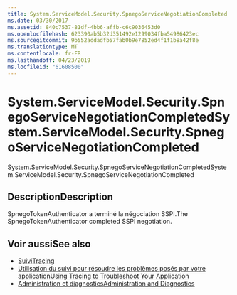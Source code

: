 ```yaml
---
title: System.ServiceModel.Security.SpnegoServiceNegotiationCompleted
ms.date: 03/30/2017
ms.assetid: 840c7537-81df-4bb6-affb-c6c9036453d0
ms.openlocfilehash: 623390ab5b32d351492e1299034fba54986423ec
ms.sourcegitcommit: 9b552addadfb57fab0b9e7852ed4f1f1b8a42f8e
ms.translationtype: MT
ms.contentlocale: fr-FR
ms.lasthandoff: 04/23/2019
ms.locfileid: "61608500"
---
```

# <a name="systemservicemodelsecurityspnegoservicenegotiationcompleted"></a><span data-ttu-id="64236-102">System.ServiceModel.Security.SpnegoServiceNegotiationCompleted</span><span class="sxs-lookup"><span data-stu-id="64236-102">System.ServiceModel.Security.SpnegoServiceNegotiationCompleted</span></span>
<span data-ttu-id="64236-103">System.ServiceModel.Security.SpnegoServiceNegotiationCompleted</span><span class="sxs-lookup"><span data-stu-id="64236-103">System.ServiceModel.Security.SpnegoServiceNegotiationCompleted</span></span>  
  
## <a name="description"></a><span data-ttu-id="64236-104">Description</span><span class="sxs-lookup"><span data-stu-id="64236-104">Description</span></span>  
 <span data-ttu-id="64236-105">SpnegoTokenAuthenticator a terminé la négociation SSPI.</span><span class="sxs-lookup"><span data-stu-id="64236-105">The SpnegoTokenAuthenticator completed SSPI negotiation.</span></span>  
  
## <a name="see-also"></a><span data-ttu-id="64236-106">Voir aussi</span><span class="sxs-lookup"><span data-stu-id="64236-106">See also</span></span>

- [<span data-ttu-id="64236-107">Suivi</span><span class="sxs-lookup"><span data-stu-id="64236-107">Tracing</span></span>](../../../../../docs/framework/wcf/diagnostics/tracing/index.md)
- [<span data-ttu-id="64236-108">Utilisation du suivi pour résoudre les problèmes posés par votre application</span><span class="sxs-lookup"><span data-stu-id="64236-108">Using Tracing to Troubleshoot Your Application</span></span>](../../../../../docs/framework/wcf/diagnostics/tracing/using-tracing-to-troubleshoot-your-application.md)
- [<span data-ttu-id="64236-109">Administration et diagnostics</span><span class="sxs-lookup"><span data-stu-id="64236-109">Administration and Diagnostics</span></span>](../../../../../docs/framework/wcf/diagnostics/index.md)
